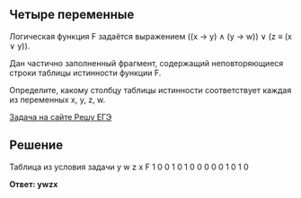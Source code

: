## Четыре переменные

Логическая функция F задаётся выражением ((x → y) ∧ (y → w)) ∨ (z ≡ (x ∨ y)).

Дан частично заполненный фрагмент, содержащий неповторяющиеся строки таблицы истинности функции F.

Определите, какому столбцу таблицы истинности соответствует каждая из переменных x, y, z, w.

[Задача на сайте Решу ЕГЭ](https://inf-ege.sdamgia.ru/problem?id=15787)

## Решение

Таблица из условия задачи
y w z x F
1 0 0 1 0
1 0 0 0 0
0 1 0 1 0

**Ответ: ywzx**